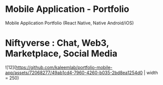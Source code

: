 # Mobile Application - Portfolio
Mobile Application Portfolio (React Native, Native Android/iOS)

# Niftyverse : Chat, Web3, Marketplace, Social Media

![12](https://github.com/kaleemlab/portfolio-mobile-app/assets/72068277/49ab1cd4-7960-4260-b035-2bd8ea1254d0 | width = 250)


